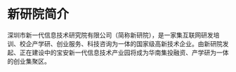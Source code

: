 # 新研院简介

深圳市新一代信息技术研究院有限公司（简称新研院），是一家集互联网研发培训、校企产学研、创业服务、科技咨询为一体的国家级高新技术企业。由新研院发起、正在建设中的宝安新一代信息技术产业园将成为华南集投融资、产学研为一体的创业集聚区。
